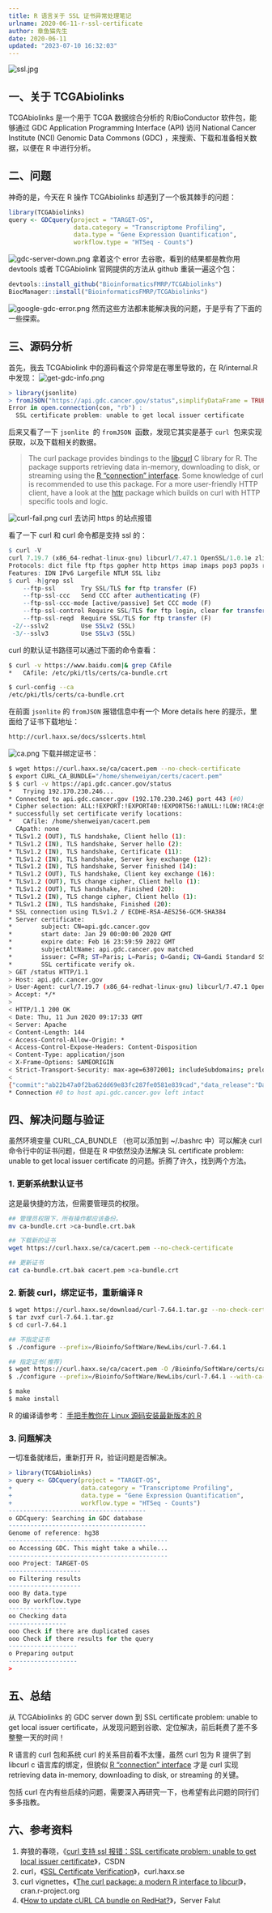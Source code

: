 ```yaml
---
title: R 语言关于 SSL 证书异常处理笔记
urlname: 2020-06-11-r-ssl-certificate
author: 章鱼猫先生
date: 2020-06-11
updated: "2023-07-10 16:32:03"
---
```


![ssl.jpg](https://shub-1251708715.cos.ap-guangzhou.myqcloud.com/elog-cookbook-img/Fud21xdJYwOyX5x2rMd29G6uNZYl.jpeg)

## 一、关于 TCGAbiolinks

TCGAbiolinks 是一个用于 TCGA 数据综合分析的 R/BioConductor 软件包，能够通过 GDC Application Programming Interface (API) 访问 National Cancer Institute (NCI) Genomic Data Commons (GDC) ，来搜索、下载和准备相关数据，以便在 R 中进行分析。

## 二、问题

神奇的是，今天在 R 操作 TCGAbiolinks 却遇到了一个极其棘手的问题：

```r
library(TCGAbiolinks)
query <- GDCquery(project = "TARGET-OS",
                  data.category = "Transcriptome Profiling",
                  data.type = "Gene Expression Quantification",
                  workflow.type = "HTSeq - Counts")
```

![gdc-server-down.png](https://shub-1251708715.cos.ap-guangzhou.myqcloud.com/elog-cookbook-img/Fp1rdqfkUkqDET2HNBAeyAsaIFIp.png)
拿着这个 error 去谷歌，看到的结果都是教你用 devtools 或者 TCGAbiolink 官网提供的方法从 github 重装一遍这个包：

```r
devtools::install_github("BioinformaticsFMRP/TCGAbiolinks")
BiocManager::install("BioinformaticsFMRP/TCGAbiolinks")
```

![google-gdc-error.png](https://shub-1251708715.cos.ap-guangzhou.myqcloud.com/elog-cookbook-img/FotaPM7dMID-C-ktkZKEwJ85WoYy.png)
然而这些方法都未能解决我的问题，于是乎有了下面的一些探索。

## 三、源码分析

首先，我去 TCGAbiolink 中的源码看这个异常是在哪里导致的，在 R/internal.R 中发现：
![get-gdc-info.png](https://shub-1251708715.cos.ap-guangzhou.myqcloud.com/elog-cookbook-img/FtJNUd5A5Wc5zmqnd1Jf913oyu6q.png)

```r
> library(jsonlite)
> fromJSON("https://api.gdc.cancer.gov/status",simplifyDataFrame = TRUE)
Error in open.connection(con, "rb") :
  SSL certificate problem: unable to get local issuer certificate
```

后来又看了一下 `jsonlite`  的 `fromJSON`  函数，发现它其实是基于 `curl`  包来实现获取，以及下载相关的数据。

> The curl package provides bindings to the [libcurl](https://curl.haxx.se/libcurl/) C library for R. The package supports retrieving data in-memory, downloading to disk, or streaming using the [R “connection” interface](https://stat.ethz.ch/R-manual/R-devel/library/base/html/connections.html). Some knowledge of curl is recommended to use this package. For a more user-friendly HTTP client, have a look at the [httr](https://cran.r-project.org/package=httr/vignettes/quickstart.html) package which builds on curl with HTTP specific tools and logic.

![curl-fail.png](https://shub-1251708715.cos.ap-guangzhou.myqcloud.com/elog-cookbook-img/FjYgbIsfonnHL2KbOs-3psDhzZtM.png)
curl 去访问 https 的站点报错

看了一下 curl 和 curl 命令都是支持 ssl 的：

```r
$ curl -V
curl 7.19.7 (x86_64-redhat-linux-gnu) libcurl/7.47.1 OpenSSL/1.0.1e zlib/1.2.8 libidn/1.18
Protocols: dict file ftp ftps gopher http https imap imaps pop3 pop3s rtsp smb smbs smtp smtps telnet tftp
Features: IDN IPv6 Largefile NTLM SSL libz
$ curl -h|grep ssl
    --ftp-ssl       Try SSL/TLS for ftp transfer (F)
    --ftp-ssl-ccc   Send CCC after authenticating (F)
    --ftp-ssl-ccc-mode [active/passive] Set CCC mode (F)
    --ftp-ssl-control Require SSL/TLS for ftp login, clear for transfer (F)
    --ftp-ssl-reqd  Require SSL/TLS for ftp transfer (F)
 -2/--sslv2         Use SSLv2 (SSL)
 -3/--sslv3         Use SSLv3 (SSL)
```

curl 的默认证书路径可以通过下面的命令查看：

```bash
$ curl -v https://www.baidu.com|& grep CAfile
*   CAfile: /etc/pki/tls/certs/ca-bundle.crt

$ curl-config --ca
/etc/pki/tls/certs/ca-bundle.crt
```

在前面 `jsonlite` 的 `fromJSON` 报错信息中有一个 More details here 的提示，里面给了证书下载地址：

```bash
http://curl.haxx.se/docs/sslcerts.html
```

![ca.png](https://shub-1251708715.cos.ap-guangzhou.myqcloud.com/elog-cookbook-img/FoBx529dQMZYOUY3aEizYeedqHKI.png)
下载并绑定证书：

```bash
$ wget https://curl.haxx.se/ca/cacert.pem --no-check-certificate
$ export CURL_CA_BUNDLE="/home/shenweiyan/certs/cacert.pem"
$ $ curl -v https://api.gdc.cancer.gov/status
*   Trying 192.170.230.246...
* Connected to api.gdc.cancer.gov (192.170.230.246) port 443 (#0)
* Cipher selection: ALL:!EXPORT:!EXPORT40:!EXPORT56:!aNULL:!LOW:!RC4:@STRENGTH
* successfully set certificate verify locations:
*   CAfile: /home/shenweiyan/cacert.pem
  CApath: none
* TLSv1.2 (OUT), TLS handshake, Client hello (1):
* TLSv1.2 (IN), TLS handshake, Server hello (2):
* TLSv1.2 (IN), TLS handshake, Certificate (11):
* TLSv1.2 (IN), TLS handshake, Server key exchange (12):
* TLSv1.2 (IN), TLS handshake, Server finished (14):
* TLSv1.2 (OUT), TLS handshake, Client key exchange (16):
* TLSv1.2 (OUT), TLS change cipher, Client hello (1):
* TLSv1.2 (OUT), TLS handshake, Finished (20):
* TLSv1.2 (IN), TLS change cipher, Client hello (1):
* TLSv1.2 (IN), TLS handshake, Finished (20):
* SSL connection using TLSv1.2 / ECDHE-RSA-AES256-GCM-SHA384
* Server certificate:
*        subject: CN=api.gdc.cancer.gov
*        start date: Jan 29 00:00:00 2020 GMT
*        expire date: Feb 16 23:59:59 2022 GMT
*        subjectAltName: api.gdc.cancer.gov matched
*        issuer: C=FR; ST=Paris; L=Paris; O=Gandi; CN=Gandi Standard SSL CA 2
*        SSL certificate verify ok.
> GET /status HTTP/1.1
> Host: api.gdc.cancer.gov
> User-Agent: curl/7.19.7 (x86_64-redhat-linux-gnu) libcurl/7.47.1 OpenSSL/1.0.1e zlib/1.2.8 libidn/1.18
> Accept: */*
>
< HTTP/1.1 200 OK
< Date: Thu, 11 Jun 2020 09:17:33 GMT
< Server: Apache
< Content-Length: 144
< Access-Control-Allow-Origin: *
< Access-Control-Expose-Headers: Content-Disposition
< Content-Type: application/json
< X-Frame-Options: SAMEORIGIN
< Strict-Transport-Security: max-age=63072001; includeSubdomains; preload
<
{"commit":"ab22b47a0f2ba62dd69e83fc287fe0581e839cad","data_release":"Data Release 24.0 - May 07, 2020","status":"OK","tag":"2.1.2","version":1}
* Connection #0 to host api.gdc.cancer.gov left intact
```

## 四、解决问题与验证

虽然环境变量 CURL_CA_BUNDLE （也可以添加到 \~/.bashrc 中）可以解决 curl 命令行中的证书问题，但是在 R 中依然没办法解决 SL certificate problem: unable to get local issuer certificate 的问题。折腾了许久，找到两个方法。

### 1. 更新系统默认证书

这是最快捷的方法，但需要管理员的权限。

```bash
## 管理员权限下，所有操作都应该备份。
mv ca-bundle.crt >ca-bundle.crt.bak

## 下载新的证书
wget https://curl.haxx.se/ca/cacert.pem --no-check-certificate

## 更新证书
cat ca-bundle.crt.bak cacert.pem >ca-bundle.crt
```

### 2. 新装 curl，绑定证书，重新编译 R

```bash
$ wget https://curl.haxx.se/download/curl-7.64.1.tar.gz --no-check-certificate
$ tar zvxf curl-7.64.1.tar.gz
$ cd curl-7.64.1

## 不指定证书
$ ./configure --prefix=/Bioinfo/SoftWare/NewLibs/curl-7.64.1

## 指定证书(推荐)
$ wget https://curl.haxx.se/ca/cacert.pem -O /Bioinfo/SoftWare/certs/ca-bundle.crt --no-check-certificate
$ ./configure --prefix=/Bioinfo/SoftWare/NewLibs/curl-7.64.1 --with-ca-bundle=/Bioinfo/SoftWare/certs/ca-bundle.crt

$ make
$ make install
```

R 的编译请参考：
[手把手教你在 Linux 源码安装最新版本的 R](https://www.yuque.com/shenweiyan/cookbook/install-latest-r-from-source?view=doc_embed)

### 3. 问题解决

一切准备就绪后，重新打开 R，验证问题是否解决。

```r
> library(TCGAbiolinks)
> query <- GDCquery(project = "TARGET-OS",
+                   data.category = "Transcriptome Profiling",
+                   data.type = "Gene Expression Quantification",
+                   workflow.type = "HTSeq - Counts")
--------------------------------------
o GDCquery: Searching in GDC database
--------------------------------------
Genome of reference: hg38
--------------------------------------------
oo Accessing GDC. This might take a while...
--------------------------------------------
ooo Project: TARGET-OS
--------------------
oo Filtering results
--------------------
ooo By data.type
ooo By workflow.type
----------------
oo Checking data
----------------
ooo Check if there are duplicated cases
ooo Check if there results for the query
-------------------
o Preparing output
-------------------
>
```

## 五、总结

从 TCGAbiolinks 的 GDC server down 到 SSL certificate problem: unable to get local issuer certificate，从发现问题到谷歌、定位解决，前后耗费了差不多整整一天的时间！

R 语言的 curl 包和系统 curl 的关系目前看不太懂，虽然 curl 包为 R 提供了到 libcurl c 语言库的绑定，但貌似 [R “connection” interface](https://stat.ethz.ch/R-manual/R-devel/library/base/html/connections.html) 才是 curl 实现 retrieving data in-memory, downloading to disk, or streaming 的关键。

包括 curl 在内有些后续的问题，需要深入再研究一下，也希望有此问题的同行们多多指教。

## 六、参考资料

1.  奔狼的春晓，《[curl 支持 ssl 报错：SSL certificate problem: unable to get local issuer certificate](https://blog.csdn.net/lixuande19871015/article/details/88788699?utm_medium=distribute.pc_relevant_t0.none-task-blog-BlogCommendFromMachineLearnPai2-1.nonecase&depth_1-utm_source=distribute.pc_relevant_t0.none-task-blog-BlogCommendFromMachineLearnPai2-1.nonecase)》，CSDN
2.  curl，《[SSL Certificate Verification](https://curl.haxx.se/docs/sslcerts.html)》，curl.haxx.se
3.  curl vignettes，《[The curl package: a modern R interface to libcurl](https://cran.r-project.org/web/packages/curl/vignettes/intro.html)》，cran.r-project.org
4.  《[How to update cURL CA bundle on RedHat?](https://serverfault.com/questions/394815/how-to-update-curl-ca-bundle-on-redhat)》，Server Falut
